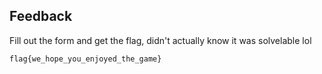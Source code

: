## Feedback

Fill out the form and get the flag, didn't actually know it was solvelable lol

```
flag{we_hope_you_enjoyed_the_game}
```
